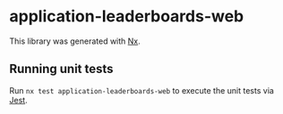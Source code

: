 # application-leaderboards-web

This library was generated with [Nx](https://nx.dev).

## Running unit tests

Run `nx test application-leaderboards-web` to execute the unit tests via [Jest](https://jestjs.io).
